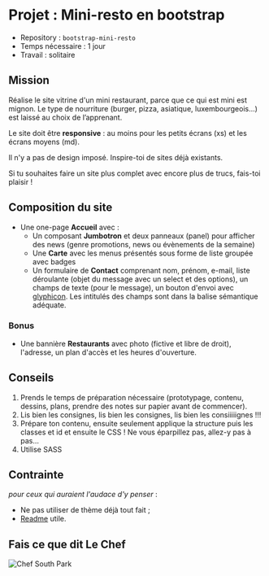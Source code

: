 # Projet : Mini-resto en bootstrap

- Repository : `bootstrap-mini-resto`  
- Temps nécessaire :  1 jour
- Travail : solitaire   

## Mission

Réalise le site vitrine d'un mini restaurant, parce que ce qui est mini est mignon. Le type de nourriture (burger, pizza, asiatique, luxembourgeois...) est laissé au choix de l’apprenant.

Le site doit être **responsive** : au moins pour les petits écrans (xs) et les écrans moyens (md). 

Il n'y a pas de design imposé. Inspire-toi de sites déjà existants. 

Si tu souhaites faire un site plus complet avec encore plus de trucs, fais-toi plaisir !

## Composition du site  

- Une one-page **Accueil** avec :
	- Un composant **Jumbotron** et deux panneaux (panel) pour afficher des news (genre promotions, news ou évènements de la semaine)
	- Une **Carte** avec les menus présentés sous forme de liste groupée avec badges
	- Un formulaire de **Contact** comprenant nom, prénom, e-mail, liste déroulante (objet du message avec un select et des options), un champs de texte (pour le message), un bouton d'envoi avec [glyphicon](http://glyphicons.com/). Les intitulés des champs sont dans la balise sémantique adéquate. 

### Bonus 

- Une bannière **Restaurants** avec photo (fictive et libre de droit), l'adresse, un plan d'accès et les heures d'ouverture.


## Conseils

1. Prends le temps de préparation nécessaire (prototypage, contenu, dessins, plans, prendre des notes sur papier avant de commencer).
2. Lis bien les consignes, lis bien les consignes, lis bien les consiiiiignes !!!
3. Prépare ton contenu, ensuite seulement applique la structure puis les classes et id et ensuite le CSS ! Ne vous éparpillez pas, allez-y pas à pas...
4. Utilise SASS

## Contrainte
*pour ceux qui auraient l'audace d'y penser* :
- Ne pas utiliser de thème déjà tout fait ;
- [Readme](https://medium.com/becode/comment-faire-un-readme-sur-github-cc11f3df606a) utile.


## Fais ce que dit Le Chef
![Chef South Park](https://media.giphy.com/media/l0HlFYHc5iCIS5c6A/giphy.gif)

